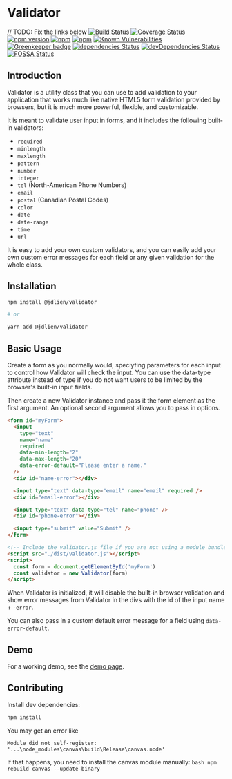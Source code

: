 # Validator

// TODO: Fix the links below
[![Build Status](https://travis-ci.org/validatorjs/validator.js.svg?branch=master)](https://travis-ci.org/validatorjs/validator.js)
[![Coverage Status](https://coveralls.io/repos/github/validatorjs/validator.js/badge.svg?branch=master)](https://coveralls.io/github/validatorjs/validator.js?branch=master)
[![npm version](https://badge.fury.io/js/validator.svg)](https://badge.fury.io/js/validator)
[![npm](https://img.shields.io/npm/dm/validator.svg)](https://www.npmjs.com/package/validator)
[![npm](https://img.shields.io/npm/dt/validator.svg)](https://www.npmjs.com/package/validator)
[![Known Vulnerabilities](https://snyk.io/test/github/validatorjs/validator.js/badge.svg)](https://snyk.io/test/github/validatorjs/validator.js)
[![Greenkeeper badge](https://badges.greenkeeper.io/validatorjs/validator.js.svg)](https://greenkeeper.io/)
[![dependencies Status](https://david-dm.org/validatorjs/validator.js/status.svg)](https://david-dm.org/validatorjs/validator.js)
[![devDependencies Status](https://david-dm.org/validatorjs/validator.js/dev-status.svg)](https://david-dm.org/validatorjs/validator.js?type=dev)
[![FOSSA Status](https://app.fossa.io/api/projects/git%2Bgithub.com%2Fvalidatorjs%2Fvalidator.js.svg?type=shield)](https://app.fossa.io/projects/git%2Bgithub.com%2Fvalidatorjs%2Fvalidator.js?ref=badge_shield)

## Introduction

Validator is a utility class that you can use to add validation to your application that works much like native HTML5 form validation provided by browsers, but it is much more powerful, flexible, and customizable.

It is meant to validate user input in forms, and it includes the following built-in validators:

- `required`
- `minlength`
- `maxlength`
- `pattern`
- `number`
- `integer`
- `tel` (North-American Phone Numbers)
- `email`
- `postal` (Canadian Postal Codes)
- `color`
- `date`
- `date-range`
- `time`
- `url`

It is easy to add your own custom validators, and you can easily add your own custom error messages for each field or any given validation for the whole class.

## Installation

```bash
npm install @jdlien/validator

# or

yarn add @jdlien/validator
```

## Basic Usage

Create a form as you normally would, speciyfing parameters for each input to control how Validator will check the input. You can use the data-type attribute instead of type if you do not want users to be limited by the browser's built-in input fields.

Then create a new Validator instance and pass it the form element as the first argument. An optional second argument allows you to pass in options.

```html
<form id="myForm">
  <input
    type="text"
    name="name"
    required
    data-min-length="2"
    data-max-length="20"
    data-error-default="Please enter a name."
  />
  <div id="name-error"></div>

  <input type="text" data-type="email" name="email" required />
  <div id="email-error"></div>

  <input type="text" data-type="tel" name="phone" />
  <div id="phone-error"></div>

  <input type="submit" value="Submit" />
</form>

<!-- Include the validator.js file if you are not using a module bundler -->
<script src="./dist/validator.js"></script>
<script>
  const form = document.getElementById('myForm')
  const validator = new Validator(form)
</script>
```

When Validator is initialized, it will disable the built-in browser validation and show error messages from Validator in the divs with the id of the input name + `-error`.

You can also pass in a custom default error message for a field using `data-error-default`.

## Demo

For a working demo, see the [demo page](./demo.html).

## Contributing

Install dev dependencies:

```bash
npm install
```

You may get an error like

```
Module did not self-register: '...\node_modules\canvas\build\Release\canvas.node'
```

If that happens, you
need to install the canvas module manually: `bash npm rebuild canvas --update-binary `
